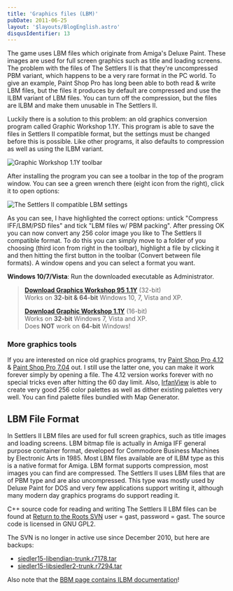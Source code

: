 ```yaml
---
title: 'Graphics files (LBM)'
pubDate: 2011-06-25
layout: '$layouts/BlogEnglish.astro'
disqusIdentifier: 13
---
```


The game uses LBM files which originate from Amiga's Deluxe Paint. These images are used for full screen graphics such as title and loading screens. The problem with the files of The Settlers II is that they're uncompressed PBM variant, which happens to be a very rare format in the PC world. To give an example, Paint Shop Pro has long been able to both read & write LBM files, but the files it produces by default are compressed and use the ILBM variant of LBM files. You can turn off the compression, but the files are ILBM and make them unusable in The Settlers II.

Luckily there is a solution to this problem: an old graphics conversion program called Graphic Workshop 1.1Y. This program is able to save the files in Settlers II compatible format, but the settings must be changed before this is possible. Like other programs, it also defaults to compression as well as using the ILBM variant.

![Graphic Workshop 1.1Y toolbar](/modding/graphic_workshop_11y_toolbar.png)

After installing the program you can see a toolbar in the top of the program window. You can see a green wrench there (eight icon from the right), click it to open options:

![The Settlers II compatible LBM settings](/modding/graphic_workshop_11y_lbm.png)

As you can see, I have highlighted the correct options: untick "Compress IFF/LBM/PSD files" and tick "LBM files w/ PBM packing". After pressing OK you can now convert any 256 color image you like to The Settlers II compatible format. To do this you can simply move to a folder of you choosing (third icon from right in the toolbar), highlight a file by clicking it and then hitting the first button in the toolbar (Convert between file formats). A window opens and you can select a format you want.

**Windows 10/7/Vista**: Run the downloaded executable as Administrator.

> [**Download Graphics Workshop 95 1.1Y**](/wp-content/uploads/2011/06/gwsw95.exe) (32-bit)<br />Works on **32-bit & 64-bit** Windows 10, 7, Vista and XP.
>
> [**Download Graphic Workshop 1.1Y**](/modding/gwswin11.exe) (16-bit)<br />Works on **32-bit** Windows 7, Vista and XP.<br />Does **NOT** work on **64-bit** Windows!

### More graphics tools

If you are interested on nice old graphics programs, try [Paint Shop Pro 4.12](https://vesa.piittinen.name/files/psp412.exe) & [Paint Shop Pro 7.04](https://vesa.piittinen.name/files/psp704.exe) out. I still use the latter one, you can make it work forever simply by opening a file. The 4.12 version works forever with no special tricks even after hitting the 60 day limit. Also, [IrfanView](https://www.irfanview.com/) is able to create very good 256 color palettes as well as dither existing palettes very well. You can find palette files bundled with Map Generator.

## LBM File Format

In Settlers II LBM files are used for full screen graphics, such as title images and loading screens. LBM bitmap file is actually in Amiga IFF general purpose container format, developed for Commodore Business Machines by Electronic Arts in 1985. Most LBM files available are of ILBM type as this is a native format for Amiga. LBM format supports compression, most images you can find are compressed. The Settlers II uses LBM files that are of PBM type and are also uncompressed. This type was mostly used by Deluxe Paint for DOS and very few applications support writing it, although many modern day graphics programs do support reading it.

C++ source code for reading and writing The Settlers II LBM files can be found at [Return to the Roots SVN](https://svn.siedler25.org/wsvn/siedler15/libsiedler2/trunk/src/) user = gast, password = gast. The source code is licensed in GNU GPL2.

The SVN is no longer in active use since December 2010, but here are backups:

-   [siedler15-libendian-trunk.r7178.tar](/wp-content/uploads/2011/07/siedler15-libendian-trunk.r7178.tar.gz)
-   [siedler15-libsiedler2-trunk.r7294.tar](/wp-content/uploads/2011/07/siedler15-libsiedler2-trunk.r7294.tar.gz)

Also note that the [BBM page contains ILBM documentation](/documentation/bbm-file-format/ 'BBM File Format')!
